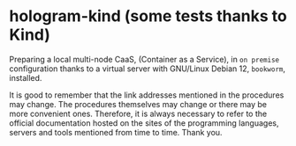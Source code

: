 # hologram-kind (some tests thanks to Kind)

Preparing a local multi-node CaaS, (Container as a Service), in `on premise` configuration thanks to a virtual server with GNU/Linux Debian 12, `bookworm`, installed.

It is good to remember that the link addresses mentioned in the procedures may change.
The procedures themselves may change or there may be more convenient ones.
Therefore, it is always necessary to refer to the official documentation hosted on the sites of the programming languages, servers and tools mentioned from time to time.
Thank you.
